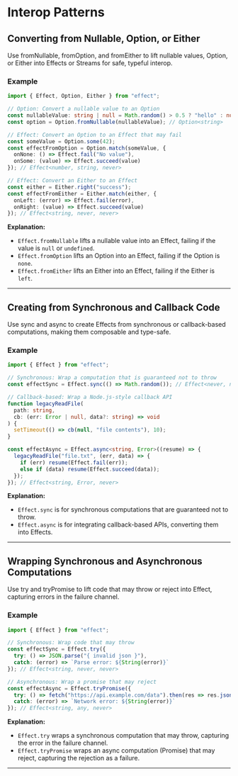 # Interop Patterns

## Converting from Nullable, Option, or Either

Use fromNullable, fromOption, and fromEither to lift nullable values, Option, or Either into Effects or Streams for safe, typeful interop.

### Example

```typescript
import { Effect, Option, Either } from "effect";

// Option: Convert a nullable value to an Option
const nullableValue: string | null = Math.random() > 0.5 ? "hello" : null;
const option = Option.fromNullable(nullableValue); // Option<string>

// Effect: Convert an Option to an Effect that may fail
const someValue = Option.some(42);
const effectFromOption = Option.match(someValue, {
  onNone: () => Effect.fail("No value"),
  onSome: (value) => Effect.succeed(value)
}); // Effect<number, string, never>

// Effect: Convert an Either to an Effect
const either = Either.right("success");
const effectFromEither = Either.match(either, {
  onLeft: (error) => Effect.fail(error),
  onRight: (value) => Effect.succeed(value)
}); // Effect<string, never, never>
```

**Explanation:**  
- `Effect.fromNullable` lifts a nullable value into an Effect, failing if the value is `null` or `undefined`.
- `Effect.fromOption` lifts an Option into an Effect, failing if the Option is `none`.
- `Effect.fromEither` lifts an Either into an Effect, failing if the Either is `left`.

---

## Creating from Synchronous and Callback Code

Use sync and async to create Effects from synchronous or callback-based computations, making them composable and type-safe.

### Example

```typescript
import { Effect } from "effect";

// Synchronous: Wrap a computation that is guaranteed not to throw
const effectSync = Effect.sync(() => Math.random()); // Effect<never, number, never>

// Callback-based: Wrap a Node.js-style callback API
function legacyReadFile(
  path: string,
  cb: (err: Error | null, data?: string) => void
) {
  setTimeout(() => cb(null, "file contents"), 10);
}

const effectAsync = Effect.async<string, Error>((resume) => {
  legacyReadFile("file.txt", (err, data) => {
    if (err) resume(Effect.fail(err));
    else if (data) resume(Effect.succeed(data));
  });
}); // Effect<string, Error, never>

```

**Explanation:**  
- `Effect.sync` is for synchronous computations that are guaranteed not to throw.
- `Effect.async` is for integrating callback-based APIs, converting them into Effects.

---

## Wrapping Synchronous and Asynchronous Computations

Use try and tryPromise to lift code that may throw or reject into Effect, capturing errors in the failure channel.

### Example

```typescript
import { Effect } from "effect";

// Synchronous: Wrap code that may throw
const effectSync = Effect.try({
  try: () => JSON.parse("{ invalid json }"),
  catch: (error) => `Parse error: ${String(error)}`
}); // Effect<string, never, never>

// Asynchronous: Wrap a promise that may reject
const effectAsync = Effect.tryPromise({
  try: () => fetch("https://api.example.com/data").then(res => res.json()),
  catch: (error) => `Network error: ${String(error)}`
}); // Effect<string, any, never>
```

**Explanation:**  
- `Effect.try` wraps a synchronous computation that may throw, capturing the error in the failure channel.
- `Effect.tryPromise` wraps an async computation (Promise) that may reject, capturing the rejection as a failure.

---


